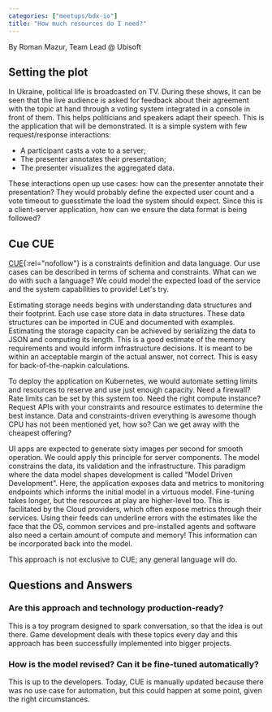 ```yaml
---
categories: ["meetups/bdx-io"]
title: "How much resources do I need?"
---
```


By Roman Mazur, Team Lead @ Ubisoft  

## Setting the plot

In Ukraine, political life is broadcasted on TV. During these shows, it can be seen that the live audience is asked for
feedback about their agreement with the topic at hand through a voting system integrated in a console in front of them.
This helps politicians and speakers adapt their speech. This is the application that will be demonstrated. It is a
simple system with few request/response interactions:

- A participant casts a vote to a server;
- The presenter annotates their presentation;
- The presenter visualizes the aggregated data.

These interactions open up use cases: how can the presenter annotate their presentation? They would probably define the
expected user count and a vote timeout to guesstimate the load the system should expect. Since this is a client-server
application, how can we ensure the data format is being followed?

## Cue CUE

[CUE](https://cuelang.org/){:rel="nofollow"} is a constraints definition and data language. Our use cases can be
described in terms of schema and constraints. What can we do with such a language? We could model the expected load of
the service and the system capabilities to provide! Let's try.

Estimating storage needs begins with understanding data structures and their footprint. Each use case store data in data
structures. These data structures can be imported in CUE and documented with examples. Estimating the storage capacity
can be achieved by serializing the data to JSON and computing its length. This is a good estimate of the memory
requirements and would inform infrastructure decisions. It is meant to be within an acceptable margin of the actual
answer, not correct. This is easy for back-of-the-napkin calculations.

To deploy the application on Kubernetes, we would automate setting limits and resources to reserve and use just enough
capacity. Need a firewall? Rate limits can be set by this system too. Need the right compute instance? Request APIs with
your constraints and resource estimates to determine the best instance. Data and constraints-driven everything is
awesome though CPU has not been mentioned yet, how so? Can we get away with the cheapest offering?

UI apps are expected to generate sixty images per second for smooth operation. We could apply this principle for server
components. The model constrains the data, its validation and the infrastructure. This paradigm where the data model
shapes development is called "Model Driven Development". Here, the application exposes data and metrics to monitoring
endpoints which informs the initial model in a virtuous model. Fine-tuning takes longer, but the resources at play are
higher-level too. This is facilitated by the Cloud providers, which often expose metrics through their services. Using
their feeds can underline errors with the estimates like the face that the OS, common services and pre-installed agents
and software also need a certain amount of compute and memory! This information can be incorporated back into the model.

This approach is not exclusive to CUE; any general language will do.

## Questions and Answers

### Are this approach and technology production-ready?

This is a toy program designed to spark conversation, so that the idea is out there. Game development deals with these
topics every day and this approach has been successfully implemented into bigger projects.

### How is the model revised? Can it be fine-tuned automatically?

This is up to the developers. Today, CUE is manually updated because there was no use case for automation, but this
could happen at some point, given the right circumstances.
